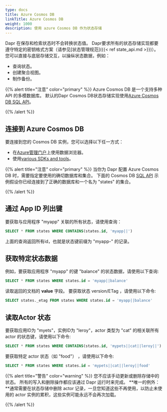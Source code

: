 ```yaml
---
type: docs
title: Azure Cosmos DB
linkTitle: Azure Cosmos DB
weight: 1000
description: 使用 azure Cosmos DB 作为状态存储
---
```


Dapr 在保存和检索状态时不会转换状态值。 Dapr要求所有的状态存储实现都要遵守特定的密钥格式方案（请参见[状态管理规范]({{< ref state_api.md >}})）。 您可以直接与底层存储交互，以操纵状态数据，例如：

- 查询状态。
- 创建聚合视图。
- 制作备份。

{{% alert title="注意" color="primary" %}}
Azure Cosmos DB 是一个支持多种 API 的多模数据库。 默认的Dapr Cosmos DB状态存储实现使用[Azure Cosmos DB SQL API](https://docs.microsoft.com/azure/cosmos-db/sql-query-getting-started)。

{{% /alert %}}

## 连接到 Azure Cosmos DB

要连接到您的 Cosmos DB 实例，您可以选择以下任一方式：

- 在[Azure管理门户](https://portal.azure.com)上使用数据浏览器。
- 使用[various SDKs and tools](https://docs.microsoft.com/azure/cosmos-db/mongodb-introduction)。

{{% alert title="注意" color="primary" %}}
当你为 Dapr 配置 Azure Cosmos DB 时，需要指定要使用的确切数据库和集合。 下面的 Cosmos DB [SQL API](https://docs.microsoft.com/azure/cosmos-db/sql-query-getting-started) 示例假设你已经连接到了正确的数据库和一个名为 "states" 的集合。

{{% /alert %}}

## 通过 App ID 列出键

要获取与应用程序 "myapp" 关联的所有状态，请使用查询：

```sql
SELECT * FROM states WHERE CONTAINS(states.id, 'myapp||')
```

上面的查询返回所有id，也就是状态键前缀为 "myapp-" 的记录。

## 获取特定状态数据

例如，要获取应用程序 "myapp" 的键 "balance" 的状态数据，请使用以下查询:

```sql
SELECT * FROM states WHERE states.id = 'myapp||balance'
```

读取返回的文档的 **value** 字段。 要获取状态 version/ETag ，请使用以下命令:

```sql
SELECT states._etag FROM states WHERE states.id = 'myapp||balance'
```

## 读取Actor 状态

要获取应用ID为 "myets"，实例ID为 "leroy"，actor 类型为 "cat" 的相关联所有 actor 的状态键，请使用以下命令:

```sql
SELECT * FROM states WHERE CONTAINS(states.id, 'mypets||cat||leroy||')
```

要获取特定 actor 状态（如 "food"） ，请使用以下命令:

```sql
SELECT * FROM states WHERE states.id = 'mypets||cat||leroy||food'
```

{{% alert title="警告" color="warning" %}}
您不应该手动更新或删除存储中的状态。 所有的写入和删除操作都应该通过 Dapr 运行时来完成。 \*\*唯一的例外：\*\*通常需要在状态存储中删除 actor 记录，一旦您知道这些不再使用，以防止未使用的 actor 实例的累积，这些实例可能永远不会再次加载。

{{% /alert %}}
